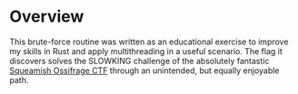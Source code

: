 # Overview
This brute-force routine was written as an educational exercise to improve my skills in Rust and apply multithreading in a useful scenario. The flag it discovers solves the SLOWKING challenge of the absolutely fantastic [Squeamish Ossifrage CTF](https://squeamishossifrage.eu/) through an unintended, but equally enjoyable path.
